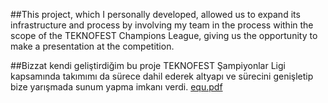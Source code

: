 ##This project, which I personally developed, allowed us to expand its infrastructure and process by involving my team in the process within the scope of the TEKNOFEST Champions League, giving us the opportunity to make a presentation at the competition.

##Bizzat kendi geliştirdiğim bu proje TEKNOFEST Şampiyonlar Ligi kapsamında takımımı da sürece dahil ederek altyapı ve sürecini genişletip bize yarışmada sunum yapma imkanı verdi.
[equ.pdf](https://github.com/user-attachments/files/17306574/equ.pdf)

